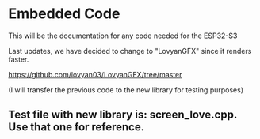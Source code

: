 # Embedded Code

This will be the documentation for any code needed for the ESP32-S3


Last updates, we have decided to change to "LovyanGFX" since it renders faster. 

https://github.com/lovyan03/LovyanGFX/tree/master

(I will transfer the previous code to the new library for testing purposes)


## Test file with new library is: screen_love.cpp. Use that one for reference.
